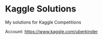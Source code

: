 # Kaggle Solutions
My solutions for Kaggle Competitions

Account: https://www.kaggle.com/uberkinder
